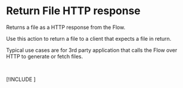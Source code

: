 # Return File HTTP response

Returns a file as a HTTP response from the Flow.

Use this action to return a file to a client that expects a file in return.  

Typical use cases are for 3rd party application that calls the Flow over HTTP to generate or fetch files.  

<br/>

[!INCLUDE [](./__videos.md)]